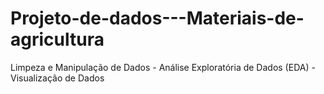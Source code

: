 # Projeto-de-dados---Materiais-de-agricultura
Limpeza e Manipulação de Dados - Análise Exploratória de Dados (EDA) - Visualização de Dados
